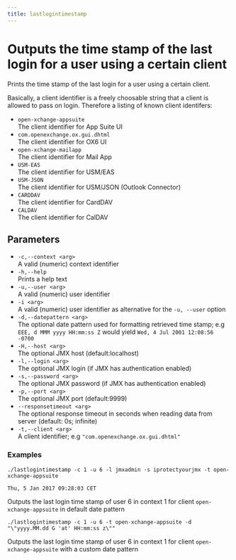 ```yaml
---
title: lastlogintimestamp
---
```


# Outputs the time stamp of the last login for a user using a certain client

Prints the time stamp of the last login for a user using a certain client.

Basically, a client identifier is a freely choosable string that a client is allowed to pass on login. Therefore a listing of known client identifers:

 - ``open-xchange-appsuite``<br>The client identifier for App Suite UI
 - ``com.openexchange.ox.gui.dhtml``<br>The client identifier for OX6 UI
 - ``open-xchange-mailapp``<br>The client identifier for Mail App
 - ``USM-EAS``<br>The client identifier for USM/EAS
 - ``USM-JSON``<br>The client identifier for USM/JSON (Outlook Connector)
 - ``CARDDAV``<br>The client identifier for CardDAV
 - ``CALDAV``<br>The client identifier for CalDAV

## Parameters

 - ``-c,--context <arg>``<br>
 A valid (numeric) context identifier
 - ``-h,--help``<br>
 Prints a help text
 - ``-u,--user <arg>``<br>
 A valid (numeric) user identifier
 - ``-i <arg>``<br>
 A valid (numeric) user identifier as alternative for the ``-u, --user`` option
 - ``-d,--datepattern <arg>``<br>
 The optional date pattern used for formatting retrieved time stamp; e.g ``EEE, d MMM yyyy HH:mm:ss Z`` would yield ``Wed, 4 Jul 2001 12:08:56 -0700``
 - ``-H,--host <arg>``<br>
 The optional JMX host (default:localhost)
 - ``-l,--login <arg>``<br>
 The optional JMX login (if JMX has authentication enabled)
 - ``-s,--password <arg>``<br>
 The optional JMX password (if JMX has authentication enabled)
 - ``-p,--port <arg>``<br>
 The optional JMX port (default:9999)
 - ``--responsetimeout <arg>``<br>
 The optional response timeout in seconds when reading data from server (default: 0s; infinite)
 - ``-t,--client <arg>``<br>
 A client identifier; e.g ``"com.openexchange.ox.gui.dhtml"``

### Examples

```
./lastlogintimestamp -c 1 -u 6 -l jmxadmin -s iprotectyourjmx -t open-xchange-appsuite

Thu, 5 Jan 2017 09:28:03 CET
```
Outputs the last login time stamp of user 6 in context 1 for client ``open-xchange-appsuite`` in default date pattern

```
./lastlogintimestamp -c 1 -u 6 -t open-xchange-appsuite -d "\"yyyy.MM.dd G 'at' HH:mm:ss z\""
```
Outputs the last login time stamp of user 6 in context 1 for client ``open-xchange-appsuite`` with a custom date pattern


